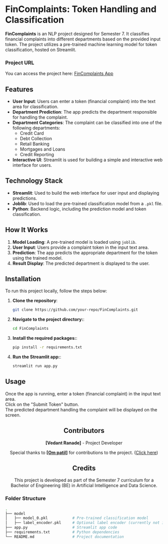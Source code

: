 # FinComplaints: Token Handling and Classification

**FinComplaints** is an NLP project designed for Semester 7. It classifies financial complaints into different departments based on the provided input token. The project utilizes a pre-trained machine learning model for token classification, hosted on Streamlit.

### Project URL
You can access the project here: [FinComplaints App](https://fincomplaints-nlp.streamlit.app/)

## Features
- **User Input**: Users can enter a token (financial complaint) into the text area for classification.
- **Department Prediction**: The app predicts the department responsible for handling the complaint.
- **Department Categories**: The complaint can be classified into one of the following departments:
  - Credit Card
  - Debt Collection
  - Retail Banking
  - Mortgages and Loans
  - Credit Reporting
- **Interactive UI**: Streamlit is used for building a simple and interactive web interface for users.

## Technology Stack
- **Streamlit**: Used to build the web interface for user input and displaying predictions.
- **Joblib**: Used to load the pre-trained classification model from a `.pkl` file.
- **Python**: Backend logic, including the prediction model and token classification.

## How It Works
1. **Model Loading**: A pre-trained model is loaded using `joblib`.
2. **User Input**: Users provide a complaint token in the input text area.
3. **Prediction**: The app predicts the appropriate department for the token using the trained model.
4. **Result Display**: The predicted department is displayed to the user.

      
## Installation
To run this project locally, follow the steps below:

1. **Clone the repository**:
   ```bash
   git clone https://github.com/your-repo/FinComplaints.git
2. **Navigate to the project directory:**:
   ```bash
   cd FinComplaints
3. **Install the required packages:**:
   ```bash
   pip install -r requirements.txt
4. **Run the Streamlit app:**:
   ```bash
   streamlit run app.py
   
## Usage
Once the app is running, enter a token (financial complaint) in the input text area.  
Click on the "Submit Token" button.  
The predicted department handling the complaint will be displayed on the screen.

<div align="center">
  <h2>Contributors</h2>
  <p><strong>[Vedant Ranade]</strong> - Project Developer</p>
  <p>Special thanks to <strong><a href="[https://github.com/otheruser](https://github.com/Om1520)">[Om patil]</a></strong> for contributions to the project. (<a href="https://github.com/Om1520">Click here</a>)</p>
</div>

<div align="center">
  <h2>Credits</h2>
  <p>This project is developed as part of the Semester 7 curriculum for a Bachelor of Engineering (BE) in Artificial Intelligence and Data Science.</p>
</div>

   
### Folder Structure
```bash
.
├── model
│   ├── model_0.pkl           # Pre-trained classification model
│   ├── label_encoder.pkl     # Optional label encoder (currently not in use)
├── app.py                    # Streamlit app code
├── requirements.txt          # Python dependencies
└── README.md                 # Project documentation
